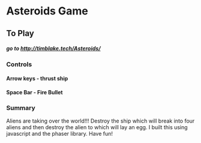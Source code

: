 # Asteroids Game

## To Play
##### go to http://timblake.tech/Asteroids/

### Controls
#### Arrow keys - thrust ship
#### Space Bar - Fire Bullet

### Summary
 Aliens are taking over the world!!! Destroy the ship which will break into four aliens and then destroy the alien to which will lay an egg. I built this using javascript and the phaser library. Have fun!
